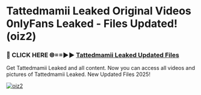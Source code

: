 # Tattedmamii Leaked Original Videos 0nlyFans Leaked - Files Updated! (oiz2)

<h3>🔴 CLICK HERE 🌐==►► <a href="https://tinyurl.com/ehrbuxhb" rel="nofollow">Tattedmamii Leaked Updated Files</a></h3>

Get Tattedmamii Leaked and all content. Now you can access all videos and pictures of Tattedmamii Leaked. New Updated Files 2025!

[![oiz2](https://i.imgur.com/lVYEuWS.gif)](https://tinyurl.com/ehrbuxhb)

